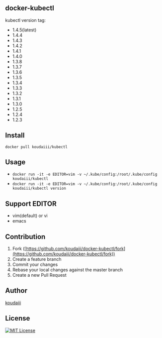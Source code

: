 docker-kubectl
---

kubectl version tag:

* 1.4.5(latest)
* 1.4.4
* 1.4.3
* 1.4.2
* 1.4.1
* 1.4.0
* 1.3.8
* 1.3.7
* 1.3.6
* 1.3.5
* 1.3.4
* 1.3.3
* 1.3.2
* 1.3.1
* 1.3.0
* 1.2.5
* 1.2.4
* 1.2.3

## Install

`docker pull koudaiii/kubectl`

## Usage

* `docker run -it -e EDITOR=vim -v ~/.kube/config:/root/.kube/config koudaiii/kubectl`
* `docker run -it -e EDITOR=vim -v ~/.kube/config:/root/.kube/config koudaiii/kubectl version`

## Support EDITOR

- vim(default) or vi
- emacs

## Contribution

1. Fork ([https://github.com/koudaiii/docker-kubectl/fork](https://github.com/koudaiii/docker-kubectl/fork))
1. Create a feature branch
1. Commit your changes
1. Rebase your local changes against the master branch
1. Create a new Pull Request

## Author

[koudaiii](https://github.com/koudaiii)

## License

[![MIT License](http://img.shields.io/badge/license-MIT-blue.svg?style=flat)](LICENSE)
